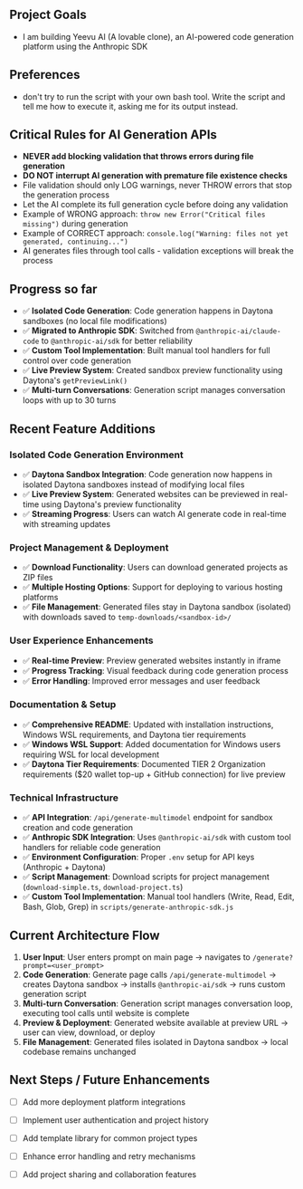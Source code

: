 ## Project Goals
- I am building Yeevu AI (A lovable clone), an AI-powered code generation platform using the Anthropic SDK

## Preferences
- don't try to run the script with your own bash tool. Write the script and tell me how to execute it, asking me for its output instead.

## Critical Rules for AI Generation APIs
- **NEVER add blocking validation that throws errors during file generation**
- **DO NOT interrupt AI generation with premature file existence checks**
- File validation should only LOG warnings, never THROW errors that stop the generation process
- Let the AI complete its full generation cycle before doing any validation
- Example of WRONG approach: `throw new Error("Critical files missing")` during generation
- Example of CORRECT approach: `console.log("Warning: files not yet generated, continuing...")`
- AI generates files through tool calls - validation exceptions will break the process

## Progress so far
- ✅ **Isolated Code Generation**: Code generation happens in Daytona sandboxes (no local file modifications)
- ✅ **Migrated to Anthropic SDK**: Switched from `@anthropic-ai/claude-code` to `@anthropic-ai/sdk` for better reliability
- ✅ **Custom Tool Implementation**: Built manual tool handlers for full control over code generation
- ✅ **Live Preview System**: Created sandbox preview functionality using Daytona's `getPreviewLink()`
- ✅ **Multi-turn Conversations**: Generation script manages conversation loops with up to 30 turns

## Recent Feature Additions

### Isolated Code Generation Environment
- ✅ **Daytona Sandbox Integration**: Code generation now happens in isolated Daytona sandboxes instead of modifying local files
- ✅ **Live Preview System**: Generated websites can be previewed in real-time using Daytona's preview functionality
- ✅ **Streaming Progress**: Users can watch AI generate code in real-time with streaming updates

### Project Management & Deployment
- ✅ **Download Functionality**: Users can download generated projects as ZIP files
- ✅ **Multiple Hosting Options**: Support for deploying to various hosting platforms
- ✅ **File Management**: Generated files stay in Daytona sandbox (isolated) with downloads saved to `temp-downloads/<sandbox-id>/`

### User Experience Enhancements
- ✅ **Real-time Preview**: Preview generated websites instantly in iframe
- ✅ **Progress Tracking**: Visual feedback during code generation process
- ✅ **Error Handling**: Improved error messages and user feedback

### Documentation & Setup
- ✅ **Comprehensive README**: Updated with installation instructions, Windows WSL requirements, and Daytona tier requirements
- ✅ **Windows WSL Support**: Added documentation for Windows users requiring WSL for local development
- ✅ **Daytona Tier Requirements**: Documented TIER 2 Organization requirements ($20 wallet top-up + GitHub connection) for live preview

### Technical Infrastructure
- ✅ **API Integration**: `/api/generate-multimodel` endpoint for sandbox creation and code generation
- ✅ **Anthropic SDK Integration**: Uses `@anthropic-ai/sdk` with custom tool handlers for reliable code generation
- ✅ **Environment Configuration**: Proper `.env` setup for API keys (Anthropic + Daytona)
- ✅ **Script Management**: Download scripts for project management (`download-simple.ts`, `download-project.ts`)
- ✅ **Custom Tool Implementation**: Manual tool handlers (Write, Read, Edit, Bash, Glob, Grep) in `scripts/generate-anthropic-sdk.js`

## Current Architecture Flow
1. **User Input**: User enters prompt on main page → navigates to `/generate?prompt=<user_prompt>`
2. **Code Generation**: Generate page calls `/api/generate-multimodel` → creates Daytona sandbox → installs `@anthropic-ai/sdk` → runs custom generation script
3. **Multi-turn Conversation**: Generation script manages conversation loop, executing tool calls until website is complete
4. **Preview & Deployment**: Generated website available at preview URL → user can view, download, or deploy
5. **File Management**: Generated files isolated in Daytona sandbox → local codebase remains unchanged

## Next Steps / Future Enhancements
- [ ] Add more deployment platform integrations
- [ ] Implement user authentication and project history
- [ ] Add template library for common project types
- [ ] Enhance error handling and retry mechanisms
- [ ] Add project sharing and collaboration features
 